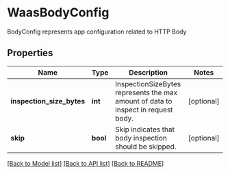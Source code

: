 # WaasBodyConfig

BodyConfig represents app configuration related to HTTP Body

## Properties
Name | Type | Description | Notes
------------ | ------------- | ------------- | -------------
**inspection_size_bytes** | **int** | InspectionSizeBytes represents the max amount of data to inspect in request body.  | [optional] 
**skip** | **bool** | Skip indicates that body inspection should be skipped.  | [optional] 

[[Back to Model list]](../README.md#documentation-for-models) [[Back to API list]](../README.md#documentation-for-api-endpoints) [[Back to README]](../README.md)


